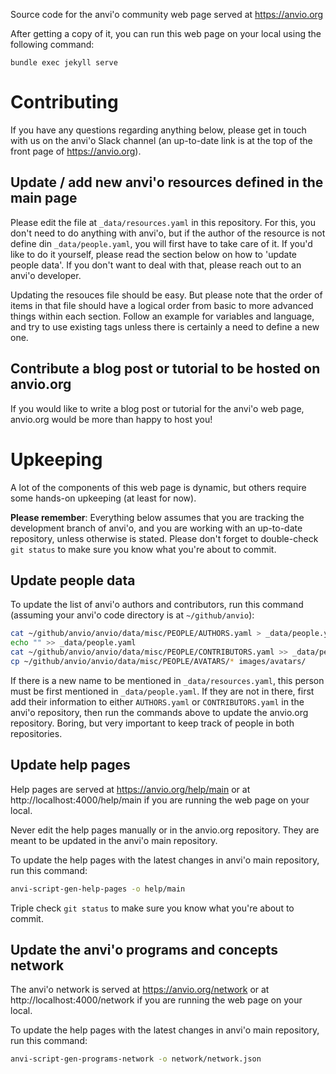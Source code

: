 Source code for the anvi'o community web page served at https://anvio.org

After getting a copy of it, you can run this web page on your local using the following command:

```
bundle exec jekyll serve
```

# Contributing

If you have any questions regarding anything below, please get in touch with us on the anvi'o Slack channel (an up-to-date link is at the top of the front page of https://anvio.org).

## Update / add new anvi'o resources defined in the main page

Please edit the file at `_data/resources.yaml` in this repository. For this, you don't need to do anything with anvi'o, but if the author of the resource is not define din `_data/people.yaml`, you will first have to take care of it. If you'd like to do it yourself, please read the section below on how to 'update people data'. If you don't want to deal with that, please reach out to an anvi'o developer.

Updating the resouces file should be easy. But please note that the order of items in that file should have a logical order from basic to more advanced things within each section. Follow an example for variables and language, and try to use existing tags unless there is certainly a need to define a new one.

## Contribute a blog post or tutorial to be hosted on anvio.org

If you would like to write a blog post or tutorial for the anvi'o web page, anvio.org would be more than happy to host you!

# Upkeeping

A lot of the components of this web page is dynamic, but others require some hands-on upkeeping (at least for now).

**Please remember**: Everything below assumes that you are tracking the development branch of anvi'o, and you are working with an up-to-date repository, unless otherwise is stated. Please don't forget to double-check `git status` to make sure you know what you're about to commit.

## Update people data

To update the list of anvi'o authors and contributors, run this command (assuming your anvi'o code directory is at `~/github/anvio`):

```bash
cat ~/github/anvio/anvio/data/misc/PEOPLE/AUTHORS.yaml > _data/people.yaml
echo "" >> _data/people.yaml
cat ~/github/anvio/anvio/data/misc/PEOPLE/CONTRIBUTORS.yaml >> _data/people.yaml
cp ~/github/anvio/anvio/data/misc/PEOPLE/AVATARS/* images/avatars/
```

If there is a new name to be mentioned in `_data/resources.yaml`, this person must be first mentioned in `_data/people.yaml`. If they are not in there, first add their information to either `AUTHORS.yaml` or `CONTRIBUTORS.yaml` in the anvi'o repository, then run the commands above to update the anvio.org repository. Boring, but very important to keep track of people in both repositories.

## Update help pages

Help pages are served at https://anvio.org/help/main or at http://localhost:4000/help/main if you are running the web page on your local.

Never edit the help pages manually or in the anvio.org repository. They are meant to be updated in the anvi'o main repository.

To update the help pages with the latest changes in anvi'o main repository, run this command:

```bash
anvi-script-gen-help-pages -o help/main
```

Triple check `git status` to make sure you know what you're about to commit.

## Update the anvi'o programs and concepts network

The anvi'o network is served at https://anvio.org/network or at http://localhost:4000/network if you are running the web page on your local.

To update the help pages with the latest changes in anvi'o main repository, run this command:

```bash
anvi-script-gen-programs-network -o network/network.json
```
